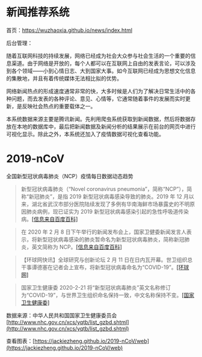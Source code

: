 # 新闻推荐系统

首页：https://wuzhaoxia.github.io/news/index.html

后台管理：

随着互联网科技的持续发展，网络已经成为社会大众参与社会生活的一个重要的信息渠道。由于网络是开放的，每个人都可以在互联网上自由的发表言论，可以涉及到各个领域——小到心情日志、大到国家大事。如今互联网已经成为思想文化信息的集散地，并且有着传统媒体无法相比拟的优势。  

网络新闻热点的形成速度通常非常的快，大多时候是人们为了解决日常生活中的各种问题，而去发表的各种评论、意见、心情等，它通常随着事件的发展而实时更新，是反映社会热点的重要载体之一。  

本系统数据来源主要是腾讯新闻。先利用爬虫系统获取到新闻数据，然后将数据存放在本地的数据库中，最后把新闻数据及新闻分析的结果展示在前台的网页中进行可视化显示。除此之外，本系统还加入了疫情数据可视化查看功能。

# 2019-nCoV

全国新型冠状病毒肺炎（NCP）疫情每日数据动态趋势

> 新型冠状病毒肺炎（“Novel coronavirus pneumonia”，简称“NCP”），简称“新冠肺炎”，是指 2019 新型冠状病毒感染导致的肺炎。2019 年 12 月以来，湖北省武汉市部分医院陆续发现了多例有华南海鲜市场暴露史的不明原因肺炎病例，现已证实为 2019 新型冠状病毒感染引起的急性呼吸道传染病。[[信息来自百度百科]](https://baike.baidu.com/item/%E6%96%B0%E5%9E%8B%E5%86%A0%E7%8A%B6%E7%97%85%E6%AF%92%E8%82%BA%E7%82%8E/24282529)

> 在 2020 年 2 月 8 日下午举行的新闻发布会上，国家卫健委新闻发言人表示，将新型冠状病毒感染的肺炎暂命名为新型冠状病毒肺炎，简称新冠肺炎，英文简称为 NCP。[[信息来自百度百科]](https://baike.baidu.com/item/%E6%96%B0%E5%9E%8B%E5%86%A0%E7%8A%B6%E7%97%85%E6%AF%92%E8%82%BA%E7%82%8E/24282529)

> 【环球网快讯】全球研究与创新论坛 2 月 11 日在日内瓦开幕。世卫组织总干事谭德塞在记者会上宣布，将新型冠状病毒命名为“COVID-19”。[[环球网]](https://world.huanqiu.com/article/3wzeLjoJecj)

> 国家卫生健康委 2020-2-21 将“新型冠状病毒肺炎”英文名称修订为“COVID-19”，与世界卫生组织命名保持一致，中文名称保持不变。[[国家卫生健康委]](http://www.nhc.gov.cn/yzygj/s7653p/202002/33393aa53d984ccdb1053a52b6bef810.shtml)

数据来源：中华人民共和国国家卫生健康委员会 [http://www.nhc.gov.cn/xcs/yqtb/list_gzbd.shtml](http://www.nhc.gov.cn/xcs/yqtb/list_gzbd.shtml)

查看图表：[https://jackiezheng.github.io/2019-nCoV/web](https://jackiezheng.github.io/2019-nCoV/web)
